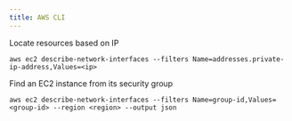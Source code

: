```yaml
---
title: AWS CLI
---
```


Locate resources based on IP

```shell
aws ec2 describe-network-interfaces --filters Name=addresses.private-ip-address,Values=<ip>
```

Find an EC2 instance from its security group

```shell
aws ec2 describe-network-interfaces --filters Name=group-id,Values=<group-id> --region <region> --output json
```
